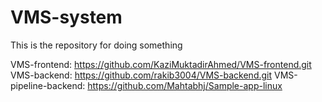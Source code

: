 # VMS-system
This is the repository for doing something


VMS-frontend: https://github.com/KaziMuktadirAhmed/VMS-frontend.git
VMS-backend: https://github.com/rakib3004/VMS-backend.git
VMS-pipeline-backend: https://github.com/Mahtabhj/Sample-app-linux

